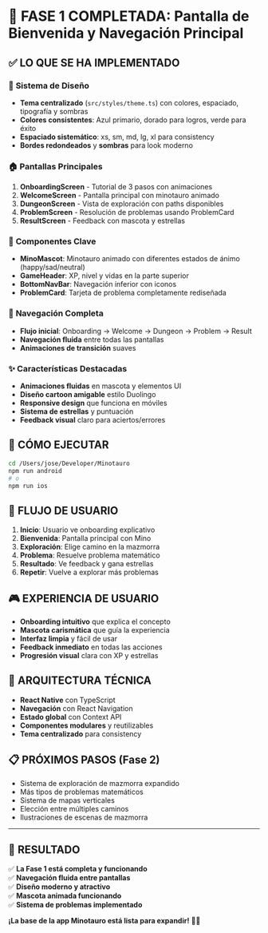 # 🎉 FASE 1 COMPLETADA: Pantalla de Bienvenida y Navegación Principal

## ✅ **LO QUE SE HA IMPLEMENTADO**

### 🎨 **Sistema de Diseño**

- **Tema centralizado** (`src/styles/theme.ts`) con colores, espaciado, tipografía y sombras
- **Colores consistentes**: Azul primario, dorado para logros, verde para éxito
- **Espaciado sistemático**: xs, sm, md, lg, xl para consistency
- **Bordes redondeados** y **sombras** para look moderno

### 🏠 **Pantallas Principales**

1. **OnboardingScreen** - Tutorial de 3 pasos con animaciones
2. **WelcomeScreen** - Pantalla principal con minotauro animado
3. **DungeonScreen** - Vista de exploración con paths disponibles
4. **ProblemScreen** - Resolución de problemas usando ProblemCard
5. **ResultScreen** - Feedback con mascota y estrellas

### 🐂 **Componentes Clave**

- **MinoMascot**: Minotauro animado con diferentes estados de ánimo (happy/sad/neutral)
- **GameHeader**: XP, nivel y vidas en la parte superior
- **BottomNavBar**: Navegación inferior con iconos
- **ProblemCard**: Tarjeta de problema completamente rediseñada

### 🎯 **Navegación Completa**

- **Flujo inicial**: Onboarding → Welcome → Dungeon → Problem → Result
- **Navegación fluida** entre todas las pantallas
- **Animaciones de transición** suaves

### ✨ **Características Destacadas**

- **Animaciones fluidas** en mascota y elementos UI
- **Diseño cartoon amigable** estilo Duolingo
- **Responsive design** que funciona en móviles
- **Sistema de estrellas** y puntuación
- **Feedback visual** claro para aciertos/errores

## 🚀 **CÓMO EJECUTAR**

```bash
cd /Users/jose/Developer/Minotauro
npm run android
# o
npm run ios
```

## 📱 **FLUJO DE USUARIO**

1. **Inicio**: Usuario ve onboarding explicativo
2. **Bienvenida**: Pantalla principal con Mino
3. **Exploración**: Elige camino en la mazmorra
4. **Problema**: Resuelve problema matemático
5. **Resultado**: Ve feedback y gana estrellas
6. **Repetir**: Vuelve a explorar más problemas

## 🎮 **EXPERIENCIA DE USUARIO**

- **Onboarding intuitivo** que explica el concepto
- **Mascota carismática** que guía la experiencia
- **Interfaz limpia** y fácil de usar
- **Feedback inmediato** en todas las acciones
- **Progresión visual** clara con XP y estrellas

## 🔧 **ARQUITECTURA TÉCNICA**

- **React Native** con TypeScript
- **Navegación** con React Navigation
- **Estado global** con Context API
- **Componentes modulares** y reutilizables
- **Tema centralizado** para consistency

## 📋 **PRÓXIMOS PASOS (Fase 2)**

- Sistema de exploración de mazmorra expandido
- Más tipos de problemas matemáticos
- Sistema de mapas verticales
- Elección entre múltiples caminos
- Ilustraciones de escenas de mazmorra

---

## 🎯 **RESULTADO**

✅ **La Fase 1 está completa y funcionando**  
✅ **Navegación fluida entre pantallas**  
✅ **Diseño moderno y atractivo**  
✅ **Mascota animada funcionando**  
✅ **Sistema de problemas implementado**

**¡La base de la app Minotauro está lista para expandir!** 🏰✨
